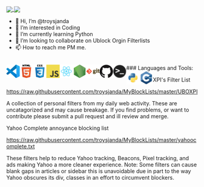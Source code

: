 <a href="https://github.com/anuraghazra/github-readme-stats">
  <img align="center" src="https://github-readme-stats.vercel.app/api?username=troysjanda&show_icons=true&theme=cobolt&hide_title=true&hide_border=true&count_private=true&icon_color=ffcc00&locale=en" />
</a>
<a href="https://github.com/anuraghazra/github-readme-stats">
  <img align="center" src="https://github-readme-stats.vercel.app/api/top-langs/?username=troysjanda&theme=cobolt&hide_title=true&hide_border=true" />
</a><br>

- 👋 Hi, I’m @troysjanda
- 👀 I’m interested in Coding
- 🌱 I’m currently learning Python
- 💞️ I’m looking to collaborate on Ublock Orgin Filterlists
- 📫 How to reach me PM me.
<br>
### Languages and Tools: 

<img align="left" alt="Visual Studio Code" width="35px" src="https://raw.githubusercontent.com/github/explore/80688e429a7d4ef2fca1e82350fe8e3517d3494d/topics/visual-studio-code/visual-studio-code.png" />
<img align="left" alt="HTML5" width="35px" src="https://raw.githubusercontent.com/github/explore/80688e429a7d4ef2fca1e82350fe8e3517d3494d/topics/html/html.png" />
<img align="left" alt="CSS3" width="35px" src="https://raw.githubusercontent.com/github/explore/80688e429a7d4ef2fca1e82350fe8e3517d3494d/topics/css/css.png" />
<img align="left" alt="JavaScript" width="35px" src="https://raw.githubusercontent.com/github/explore/80688e429a7d4ef2fca1e82350fe8e3517d3494d/topics/javascript/javascript.png" />
<img align="left" alt="React" width="35px" src="https://raw.githubusercontent.com/github/explore/80688e429a7d4ef2fca1e82350fe8e3517d3494d/topics/react/react.png" />
<img align="left" alt="Node.js" width="35px" src="https://raw.githubusercontent.com/github/explore/80688e429a7d4ef2fca1e82350fe8e3517d3494d/topics/nodejs/nodejs.png" />

<img align="left" alt="Git" width="35px" src="https://raw.githubusercontent.com/github/explore/80688e429a7d4ef2fca1e82350fe8e3517d3494d/topics/git/git.png" />
<img align="left" alt="GitHub" width="35px" src="https://raw.githubusercontent.com/github/explore/78df643247d429f6cc873026c0622819ad797942/topics/github/github.png" />
<img align="left" alt="HTML5" width="35px" src="https://raw.githubusercontent.com/github/explore/80688e429a7d4ef2fca1e82350fe8e3517d3494d/topics/terminal/terminal.png" />
<img align="left" alt="Python" width="35px" src="https://raw.githubusercontent.com/github/explore/80688e429a7d4ef2fca1e82350fe8e3517d3494d/topics/python/python.png" />
<img align="left" alt="C++" width="35px" src="https://raw.githubusercontent.com/github/explore/80688e429a7d4ef2fca1e82350fe8e3517d3494d/topics/cpp/cpp.png" />
<br>


XPI's Filter List

https://raw.githubusercontent.com/troysjanda/MyBlockLists/master/UBOXPI

A collection of personal filters from my daily web activity. These are uncatagorized and may cause breakage. If you find problems, or want to contribute please submit a pull request and ill review and merge.

Yahoo Complete annoyance blocking list

https://raw.githubusercontent.com/troysjanda/MyBlockLists/master/yahoocomplete.txt

These filters help to reduce Yahoo tracking, Beacons, Pixel tracking, and ads making Yahoo a more cleaner experience. Note: Some filters can cause blank gaps in articles or sidebar this is unavoidable due in part to the way Yahoo obscures its div, classes in an effort to circumvent blockers.

